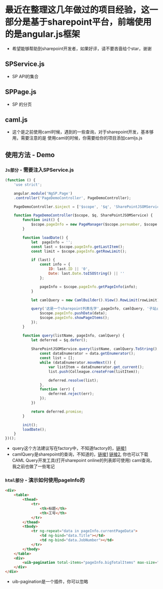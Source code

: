 # 最近在整理这几年做过的项目经验，这一部分是基于sharepoint平台，前端使用的是angular.js框架
- 希望能够帮助到sharepoint开发者，如果好评，请不要吝啬给个star，谢谢

## SPService.js
- SP API的集合

## SPPage.js
- SP 的分页

## caml.js
- 这个是之前使用caml时候，遇到的一些查询，对于sharepoint开发，基本够用，需要注意的是
    使用caml的时候，你需要给你的项目添加camljs.js

## 使用方法 - Demo

### `Js部分` - 需要注入SPService.js

```js
(function () {
    'use strict';

    angular.module('NgSP.Page')
    .controller('PageDemoController', PageDemoController);

    PageDemoController.$inject = ['$scope', '$q', 'SharePointJSOMService'];

    function PageDemoController($scope, $q, SharePointJSOMService) {
        function init() {
            $scope.pageInfo = new PageManager($scope.pernumber, $scope.maxsize, loadData);
        }

        function loadDate() {
            let  pageInfo = '';
            const last = $scope.pageInfo.getLastItem();
            const limit = $scope.pageInfo.getRowLimit();

            if (last) {
                const info = {
                    ID: last.ID || '0',
                    Date: last.Date.toISOString() || ''
                };

                pageInfo = $scope.pageInfo.getPageInfo(info);
            }

            let camlQuery = new CamlBuilder().View().RowLimit(rowLimit).Query().Where().CounterField('ID').GreaterThan(0);

            query('这是一个sharepoint列表名字',pageInfo, camlQuery, '子站点url').then((data) => {
                $scope.pageInfo.pushData(data);
                $scope.pageInfo.showPageItems();
            });        
        }

        function query(listName, pageInfo, camlQuery) {
            let deferred = $q.defer();
            
            SharePointJSOMService.query(listName, camlQuery.ToString(), pageInfo, url, true).then((data) => {
                const dataEnumerator = data.getEnumerator();
                const list = [];
                while (dataEnumerator.moveNext()) {
                    var listItem = dataEnumerator.get_current();
                    list.push(Colleague.createFrom(listItem));

                    deferred.resolve(list);
                },
                function (err) {
                    deferred.reject(err);
                });
            })

            return deferred.promise;
        }

        init();
        loadDate();
    }
})();
```
* query这个方法建议写在factory中，不知道factory的，[链接1](https://juejin.im/entry/56e786027db2a20052dc7356)
* camlQuery是sharepoint的查询，不知道的，[链接1](https://www.cnblogs.com/johnsonwong/archive/2011/02/27/1966008.html) 
[链接2](https://www.cnblogs.com/carysun/archive/2011/01/12/moss-caml.html),
你也可以下载CAML Query开发工具(打开sharepoint online的列表即可使用)
caml查询，我之前也做了一些笔记
### `html部分` - 演示如何使用pageInfo的
```html
<div>
    <table>
        <thead>
            <tr>
                <th>标题</th>
                <th>工号</th>
            </tr>
        </thead>
        <tbody>
            <tr ng-repeat="data in pageInfo.currentPageData">
                <td ng-bind="data.Title"></td>
                <td ng-bind="data.JobNumber"></td>
            </tr>
        </tbody>
    </table>
    <div>
        <uib-pagination total-items="pageInfo.bigTotalItems" max-size="pageInfo.maxsize" ng-model="pageInfo.bigCurrentPage" previous-text="&lt;" next-text="&gt;" items-per-page="pageInfo.pernumber" boundary-link-numbers="true" rotate="false" ng-change="pageInfo.showPageItems()"></uib-pagination>
    </div>
</div>
```
* uib-pagination是一个插件，你可以忽略